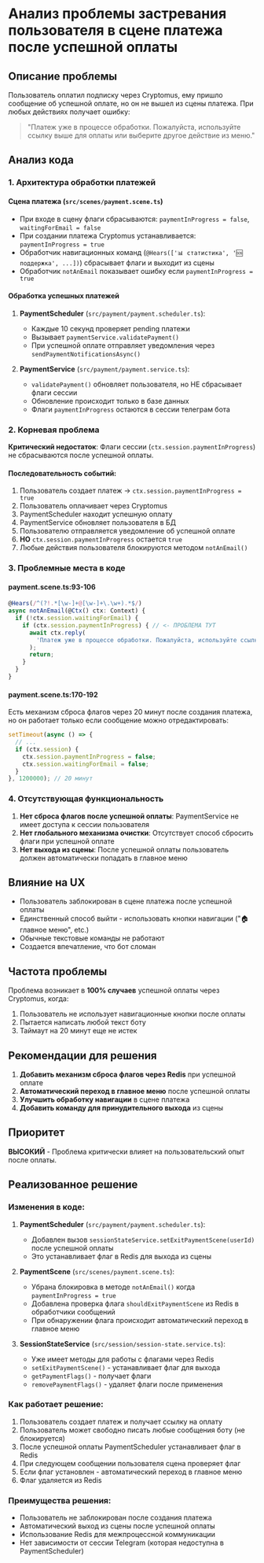 # Анализ проблемы застревания пользователя в сцене платежа после успешной оплаты

## Описание проблемы

Пользователь оплатил подписку через Cryptomus, ему пришло сообщение об успешной оплате, но он не вышел из сцены платежа. При любых действиях получает ошибку:
> "Платеж уже в процессе обработки. Пожалуйста, используйте ссылку выше для оплаты или выберите другое действие из меню."

## Анализ кода

### 1. Архитектура обработки платежей

#### Сцена платежа (`src/scenes/payment.scene.ts`)
- При входе в сцену флаги сбрасываются: `paymentInProgress = false`, `waitingForEmail = false`
- При создании платежа Cryptomus устанавливается: `paymentInProgress = true`
- Обработчик навигационных команд (`@Hears(['📊 статистика', '🆘 поддержка', ...])`) сбрасывает флаги и выходит из сцены
- Обработчик `notAnEmail` показывает ошибку если `paymentInProgress = true`

#### Обработка успешных платежей
1. **PaymentScheduler** (`src/payment/payment.scheduler.ts`):
   - Каждые 10 секунд проверяет pending платежи
   - Вызывает `paymentService.validatePayment()`
   - При успешной оплате отправляет уведомления через `sendPaymentNotificationsAsync()`

2. **PaymentService** (`src/payment/payment.service.ts`):
   - `validatePayment()` обновляет пользователя, но НЕ сбрасывает флаги сессии
   - Обновление происходит только в базе данных
   - Флаги `paymentInProgress` остаются в сессии телеграм бота

### 2. Корневая проблема

**Критический недостаток**: Флаги сессии (`ctx.session.paymentInProgress`) не сбрасываются после успешной оплаты.

#### Последовательность событий:
1. Пользователь создает платеж → `ctx.session.paymentInProgress = true`
2. Пользователь оплачивает через Cryptomus
3. PaymentScheduler находит успешную оплату
4. PaymentService обновляет пользователя в БД
5. Пользователю отправляется уведомление об успешной оплате
6. **НО** `ctx.session.paymentInProgress` остается `true`
7. Любые действия пользователя блокируются методом `notAnEmail()`

### 3. Проблемные места в коде

#### payment.scene.ts:93-106
```typescript
@Hears(/^(?!.*[\w-]+@[\w-]+\.\w+).*$/)
async notAnEmail(@Ctx() ctx: Context) {
  if (!ctx.session.waitingForEmail) {
    if (ctx.session.paymentInProgress) { // <- ПРОБЛЕМА ТУТ
      await ctx.reply(
        'Платеж уже в процессе обработки. Пожалуйста, используйте ссылку выше для оплаты или выберите другое действие из меню.',
      );
      return;
    }
  }
}
```

#### payment.scene.ts:170-192
Есть механизм сброса флагов через 20 минут после создания платежа, но он работает только если сообщение можно отредактировать:
```typescript
setTimeout(async () => {
  // ...
  if (ctx.session) {
    ctx.session.paymentInProgress = false;
    ctx.session.waitingForEmail = false;
  }
}, 1200000); // 20 минут
```

### 4. Отсутствующая функциональность

1. **Нет сброса флагов после успешной оплаты**: PaymentService не имеет доступа к сессии пользователя
2. **Нет глобального механизма очистки**: Отсутствует способ сбросить флаги при успешной оплате
3. **Нет выхода из сцены**: После успешной оплаты пользователь должен автоматически попадать в главное меню

## Влияние на UX

- Пользователь заблокирован в сцене платежа после успешной оплаты
- Единственный способ выйти - использовать кнопки навигации ("🏠 главное меню", etc.)
- Обычные текстовые команды не работают
- Создается впечатление, что бот сломан

## Частота проблемы

Проблема возникает в **100% случаев** успешной оплаты через Cryptomus, когда:
1. Пользователь не использует навигационные кнопки после оплаты
2. Пытается написать любой текст боту
3. Таймаут на 20 минут еще не истек

## Рекомендации для решения

1. **Добавить механизм сброса флагов через Redis** при успешной оплате
2. **Автоматический переход в главное меню** после успешной оплаты
3. **Улучшить обработку навигации** в сцене платежа
4. **Добавить команду для принудительного выхода** из сцены

## Приоритет

**ВЫСОКИЙ** - Проблема критически влияет на пользовательский опыт после оплаты.

## Реализованное решение

### Изменения в коде:

1. **PaymentScheduler** (`src/payment/payment.scheduler.ts`):
   - Добавлен вызов `sessionStateService.setExitPaymentScene(userId)` после успешной оплаты
   - Это устанавливает флаг в Redis для выхода из сцены

2. **PaymentScene** (`src/scenes/payment.scene.ts`):
   - Убрана блокировка в методе `notAnEmail()` когда `paymentInProgress = true`
   - Добавлена проверка флага `shouldExitPaymentScene` из Redis в обработчики сообщений
   - При обнаружении флага происходит автоматический переход в главное меню

3. **SessionStateService** (`src/session/session-state.service.ts`):
   - Уже имеет методы для работы с флагами через Redis
   - `setExitPaymentScene()` - устанавливает флаг для выхода
   - `getPaymentFlags()` - получает флаги
   - `removePaymentFlags()` - удаляет флаги после применения

### Как работает решение:

1. Пользователь создает платеж и получает ссылку на оплату
2. Пользователь может свободно писать любые сообщения боту (не блокируется)
3. После успешной оплаты PaymentScheduler устанавливает флаг в Redis
4. При следующем сообщении пользователя сцена проверяет флаг
5. Если флаг установлен - автоматический переход в главное меню
6. Флаг удаляется из Redis

### Преимущества решения:

- Пользователь не заблокирован после создания платежа
- Автоматический выход из сцены после успешной оплаты
- Использование Redis для межпроцессной коммуникации
- Нет зависимости от сессии Telegram (которая недоступна в PaymentScheduler)